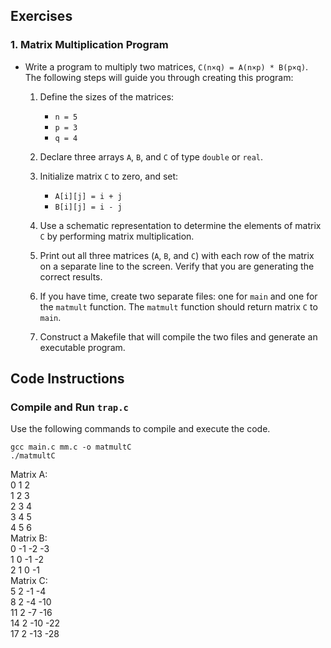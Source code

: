 ## Exercises

### 1. Matrix Multiplication Program
- Write a program to multiply two matrices, `C(n×q) = A(n×p) * B(p×q)`. The following steps will guide you through creating this program:

  1. Define the sizes of the matrices:
     - `n = 5`
     - `p = 3`
     - `q = 4`
  
  2. Declare three arrays `A`, `B`, and `C` of type `double` or `real`.
  
  3. Initialize matrix `C` to zero, and set:
     - `A[i][j] = i + j` 
     - `B[i][j] = i - j`
  
  4. Use a schematic representation to determine the elements of matrix `C` by performing matrix multiplication.
  
  5. Print out all three matrices (`A`, `B`, and `C`) with each row of the matrix on a separate line to the screen. Verify that you are generating the correct results.
  
  6. If you have time, create two separate files: one for `main` and one for the `matmult` function. The `matmult` function should return matrix `C` to `main`.
  
  7. Construct a Makefile that will compile the two files and generate an executable program.


## Code Instructions

### Compile and Run `trap.c` 
Use the following commands to compile and execute the code.

```{bash}
gcc main.c mm.c -o matmultC
./matmultC 
```
Matrix A: \
  0   1   2 \
  1   2   3 \
  2   3   4 \
  3   4   5 \
  4   5   6 \
Matrix B: \
  0  -1  -2  -3 \
  1   0  -1  -2 \
  2   1   0  -1 \
Matrix C: \
  5   2  -1  -4 \
  8   2  -4 -10 \
 11   2  -7 -16 \
 14   2 -10 -22 \
 17   2 -13 -28 
```
